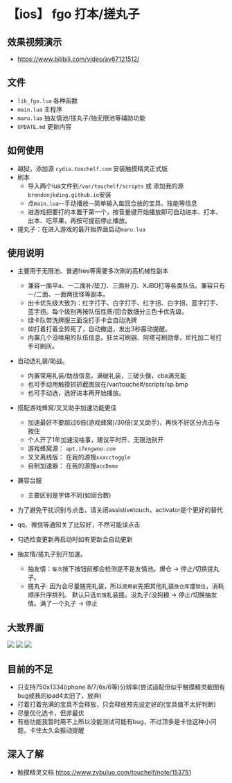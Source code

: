 # 【ios】 fgo 打本/搓丸子

## 效果视频演示
* https://www.bilibili.com/video/av67121512/
## 文件
* `lib_fgo.lua` 各种函数
* `main.lua` 主程序
* `maru.lua` 抽友情池/搓丸子/抽无限池等辅助功能
* `UPDATE.md` 更新内容


## 如何使用
* 越狱，添加源 `cydia.touchelf.com` 安装触摸精灵正式版
* 刷本
  * 导入两个lua文件到`/var/touchelf/scripts` 或 添加我的源`brendonjkding.github.io`安装
  * 点`main.lua`--手动播放--简单输入每回合放的宝具、技能等信息
  * 进游戏把要打的本置于第一个，按音量键开始播放即可自动进本、打本、出本、吃苹果，再按可提前停止播放。
* 搓丸子：在进入游戏的最开始界面启动`maru.lua`

## 使用说明
* 主要用于无限池、普通free等需要多次刷的高机械性副本
  * 兼容一面平a、一二面补/垫刀、三面补刀、XJBD打等各类队伍。兼容只有一/二面、一面两批怪等副本。
  * 出卡优先级大致为：红字打手、白字打手、红字拐、白字拐、蓝字打手、蓝字拐。每个级别再按队伍性质/回合数细分三色卡优先级。
  * 绿卡队带洗牌服三面没打手卡会自动洗牌
  * 如打着打着全猝死了，自动撤退，发出3秒震动提醒。
  * 内置几个没啥用的队伍信息。狂兰可刷钢、阿塔可刷勋章，尼托加二号打手可刷灰。
* 自动选礼装/助战。
  * 内置常用礼装/助战信息。满破礼装，三破头像，cba满充能
  * 也可手动用触摸抓抓截图放在/var/touchelf/scripts/sp.bmp
  * 也可手动选，选好进本再开始播放。

* 搭配游戏蜂窝/叉叉助手加速功能更佳
  * 加速最好不要超过6倍(游戏蜂窝)/30倍(叉叉助手)，再快不好区分点击与按住
  * 个人开了1年加速没啥事，建议平时开、无限池别开
  * 游戏蜂窝源： `apt.ifengwoo.com`
  * 叉叉离线版： 在我的源搜`xxacctoggle`
  * 自制加速器： 在我的源搜`accDemo`
* 兼容台服
  * 主要区别是字体不同(如回合数)
* 为了避免干扰识别与点击，请关闭assistivetouch，activator是个更好的替代
* qq、微信等通知关了比较好，不然可能误点击
* 勾选检查更新再启动时如有更新会自动更新
* 抽友情/搓丸子别开加速。
  * 抽友情：`每次`按下按钮前都会检测是不是友情池。爆仓 -> 停止/切换搓丸子。
  * 搓丸子: 因为会尽量搓完礼装，所以`使用前`先把其他礼装`放仓库`或`锁住`，消耗顺序升序排列。
  默认只选`饥饿`礼装搓。没丸子/没狗粮 -> 停止/切换抽友情。满了一个丸子 -> 停止

## 大致界面
![](https://github.com/brendonjkding/fgo_lua_test/raw/master/pic/1.PNG) 
![](https://github.com/brendonjkding/fgo_lua_test/raw/master/pic/2.PNG) 
![](https://github.com/brendonjkding/fgo_lua_test/raw/master/pic/3.PNG) 

## 目前的不足
* 只支持750x1334(iphone 8/7/6s/6等)分辨率(尝试适配但似乎触摸精灵截图有bug或我的ipad4太旧了，放弃)
* 打着打着充满的宝具不会释放，只会释放预先设定好的(宝具值不太好判断)
* 尽量优化选卡，但非最优
* 有些功能我暂时用不上所以没能测试可能有bug，不过顶多是卡住这种小问题，卡住太久会振动提醒


## 深入了解
* 触摸精灵文档 https://www.zybuluo.com/touchelf/note/153751

